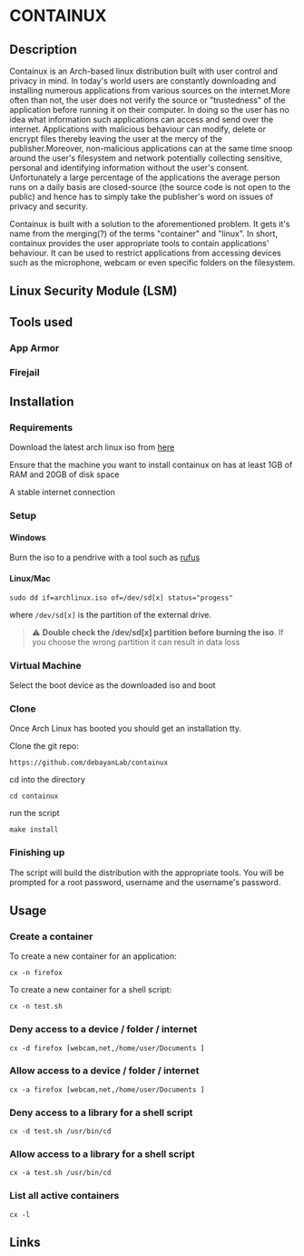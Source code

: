 # CONTAINUX

## Description

Containux is an Arch-based linux distribution built with user control and privacy in mind. In today's world users are constantly downloading and installing numerous applications from various sources on the internet.More often than not, the user does not verify the source or "trustedness" of the application before running it on their computer.
In doing so the user has no idea what information such applications can access and send over the internet.
Applications with malicious behaviour can modify, delete or encrypt files thereby leaving the user at the mercy of the publisher.Moreover, non-malicious applications can at the same time snoop around the user's filesystem and network potentially collecting sensitive, personal and identifying information without the user's consent.
Unfortunately a large percentage of the applications the average person runs on a daily basis are closed-source (the source code is not open to the public) and hence has to simply take the publisher's word on issues of privacy and security.

Containux is built with a solution to the aforementioned problem. It gets it's name from the merging(?) of the terms "container" and "linux". In short, containux provides the user appropriate tools to contain applications' behaviour. It can be used to restrict applications from accessing devices such as the microphone, webcam or even specific folders on the filesystem.


## Linux Security Module (LSM)
  
	
## Tools used

### App Armor

### Firejail

## Installation

### Requirements

 Download the latest arch linux iso from [here](https:/https://www.archlinux.org/download//)
 
 Ensure that the machine you want to install containux on has at least 1GB of RAM and 20GB of disk space
 
 A stable internet connection
 
 ### Setup

####  Windows

Burn the iso to a pendrive with a tool such as [rufus](https://https://rufus.ie/)

#### Linux/Mac

`sudo dd if=archlinux.iso of=/dev/sd[x] status="progess"`

where `/dev/sd[x]` is the partition of the external drive.

> :warning: **Double check the /dev/sd[x] partition before burning the iso**. If you choose the wrong partition it can result in data loss

### Virtual Machine

Select the boot device as the downloaded iso and boot

### Clone

Once Arch Linux has booted you should get an installation tty.

Clone the git repo: 

`https://github.com/debayanLab/containux`

cd into the directory

`cd containux`

run the script

`make install`

### Finishing up

The script will build the distribution with the appropriate tools. You will be prompted for a root password, username and the username's password.

##  Usage

### Create a container

To create a new container for an application:

`cx -n firefox`

To create a new container for a shell script:

`cx -n test.sh`

### Deny access to a device / folder / internet

`cx -d firefox [webcam,net,/home/user/Documents ]`

### Allow access to a device / folder / internet

`cx -a firefox [webcam,net,/home/user/Documents ]`

### Deny access to a library for a shell script

`cx -d test.sh /usr/bin/cd`

### Allow access to a library for a shell script

`cx -a test.sh /usr/bin/cd`

### List all active containers

`cx -l`

## Links
